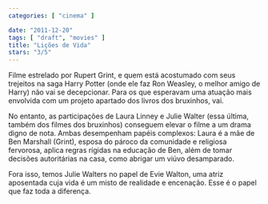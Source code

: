 ```yaml
---
categories: [ "cinema" ]

date: "2011-12-20"
tags: [ "draft", "movies" ]
title: "Lições de Vida"
stars: "3/5"
---
```

Filme estrelado por Rupert Grint, e quem está acostumado com seus trejeitos na saga Harry Potter (onde ele faz Ron Weasley, o melhor amigo de Harry) não vai se decepcionar. Para os que esperavam uma atuação mais envolvida com um projeto apartado dos livros dos bruxinhos, vai.

No entanto, as participações de Laura Linney e Julie Walter (essa última, também dos filmes dos bruxinhos) conseguem elevar o filme a um drama digno de nota. Ambas desempenham papéis complexos: Laura é a mãe de Ben Marshall (Grint), esposa do pároco da comunidade e religiosa fervorosa, aplica regras rígidas na educação de Ben, além de tomar decisões autoritárias na casa, como abrigar um viúvo desamparado.

Fora isso, temos Julie Walters no papel de Evie Walton, uma atriz aposentada cuja vida é um misto de realidade e encenação. Esse é o papel que faz toda a diferença.


